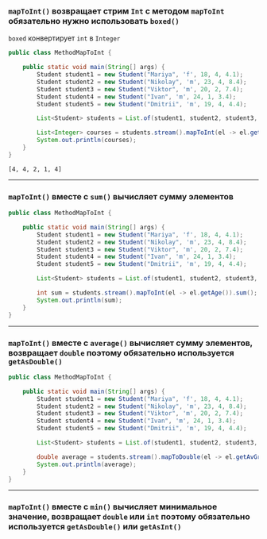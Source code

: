 ### `mapToInt()` возвращает стрим `Int` с методом `mapToInt` обязательно нужно использовать `boxed()`
`boxed` конвертирует `int` в `Integer`
```java
public class MethodMapToInt {

    public static void main(String[] args) {
        Student student1 = new Student("Mariya", 'f', 18, 4, 4.1);
        Student student2 = new Student("Nikolay", 'm', 23, 4, 8.4);
        Student student3 = new Student("Viktor", 'm', 20, 2, 7.4);
        Student student4 = new Student("Ivan", 'm', 24, 1, 3.4);
        Student student5 = new Student("Dmitrii", 'm', 19, 4, 4.4);

        List<Student> students = List.of(student1, student2, student3, student4, student5);

        List<Integer> courses = students.stream().mapToInt(el -> el.getCourse()).boxed().collect(Collectors.toList());
        System.out.println(courses);
    }
}
```
``` 
[4, 4, 2, 1, 4]
```
___

### `mapToInt()` вместе с `sum()` вычисляет сумму элементов
```java
public class MethodMapToInt {

    public static void main(String[] args) {
        Student student1 = new Student("Mariya", 'f', 18, 4, 4.1);
        Student student2 = new Student("Nikolay", 'm', 23, 4, 8.4);
        Student student3 = new Student("Viktor", 'm', 20, 2, 7.4);
        Student student4 = new Student("Ivan", 'm', 24, 1, 3.4);
        Student student5 = new Student("Dmitrii", 'm', 19, 4, 4.4);

        List<Student> students = List.of(student1, student2, student3, student4, student5);

        int sum = students.stream().mapToInt(el -> el.getAge()).sum();
        System.out.println(sum);
    }
}
```
___
### `mapToInt()` вместе с `average()` вычисляет сумму элементов, возвращает `double` поэтому обязательно используется `getAsDouble()`
```java
public class MethodMapToInt {

    public static void main(String[] args) {
        Student student1 = new Student("Mariya", 'f', 18, 4, 4.1);
        Student student2 = new Student("Nikolay", 'm', 23, 4, 8.4);
        Student student3 = new Student("Viktor", 'm', 20, 2, 7.4);
        Student student4 = new Student("Ivan", 'm', 24, 1, 3.4);
        Student student5 = new Student("Dmitrii", 'm', 19, 4, 4.4);

        List<Student> students = List.of(student1, student2, student3, student4, student5);

        double average = students.stream().mapToDouble(el -> el.getAvGrade()).average().getAsDouble();
        System.out.println(average);
    }
}
```
___

### `mapToInt()` вместе с `min()` вычисляет минимальное значение, возвращает `double` или `int` поэтому обязательно используется `getAsDouble()` или `getAsInt()`
